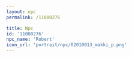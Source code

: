 ```yaml
---
layout: npc
permalink: /11000276

title: Npc
id: '11000276'
npc_name: 'Robert'
icon_url: 'portrait/npc/02010013_makki_p.png'
---
```


